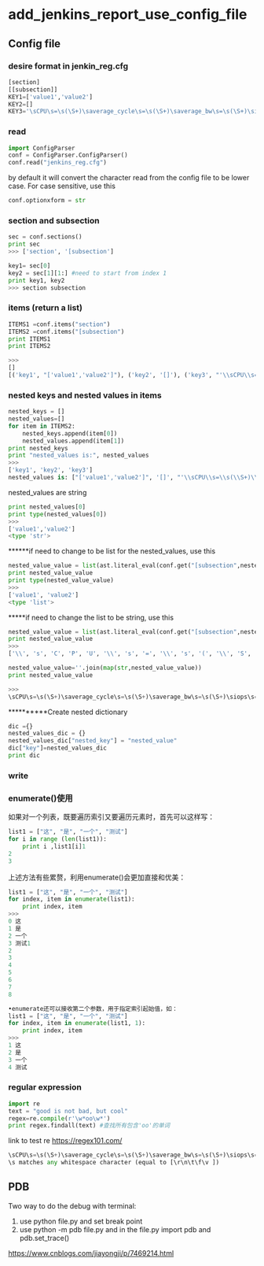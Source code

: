 
# add_jenkins_report_use_config_file
## Config file

### desire format in jenkin_reg.cfg
```python
[section]
[[subsection]]
KEY1=['value1','value2']
KEY2=[]
KEY3='\sCPU\s=\s(\S+)\saverage_cycle\s=\s(\S+)\saverage_bw\s=\s(\S+)\siops\s=\s(\S+)\s.*'
```
### read
```python
import ConfigParser
conf = ConfigParser.ConfigParser()
conf.read("jenkins_reg.cfg")
```
by default it will convert the character read from the config file to be lower case. For case sensitive, use this
```python
conf.optionxform = str
```
### section and subsection
```python
sec = conf.sections()
print sec
>>> ['section', '[subsection']

key1= sec[0]
key2 = sec[1][1:] #need to start from index 1
print key1, key2
>>> section subsection
```
### items (return a list)
```python
ITEMS1 =conf.items("section")
ITEMS2 =conf.items("[subsection")
print ITEMS1
print ITEMS2

>>>
[]
[('key1', "['value1','value2']"), ('key2', '[]'), ('key3', "'\\sCPU\\s=\\s(\\S+)\\saverage_cycle\\s=\\s(\\S+)\\saverage_bw\\s=\\s(\\S+)\\siops\\s=\\s(\\S+)\\s.*'")]

```
### nested keys and nested values in items
```python
nested_keys = []
nested_values=[]
for item in ITEMS2:
	nested_keys.append(item[0])
	nested_values.append(item[1])
print nested_keys
print "nested_values is:", nested_values
>>> 
['key1', 'key2', 'key3']
nested_values is: ["['value1','value2']", '[]', "'\\sCPU\\s=\\s(\\S+)\\saverage_cycle\\s=\\s(\\S+)\\saverage_bw\\s=\\s(\\S+)\\siops\\s=\\s(\\S+)\\s.*'"]
```
nested_values are string
```python
print nested_values[0]
print type(nested_values[0])
>>> 
['value1','value2']
<type 'str'>
```
******if need to change to be list for the nested_values, use this
```python
nested_value_value = list(ast.literal_eval(conf.get("[subsection",nested_keys[0])))
print nested_value_value
print type(nested_value_value)
>>> 
['value1', 'value2']
<type 'list'>
```

*****if need to change the list to be string, use this
```python
nested_value_value = list(ast.literal_eval(conf.get("[subsection",nested_keys[2])))
print nested_value_value
>>>
['\\', 's', 'C', 'P', 'U', '\\', 's', '=', '\\', 's', '(', '\\', 'S', '+', ')', '\\', 's', 'a', 'v', 'e', 'r', 'a', 'g', 'e', '_', 'c', 'y', 'c', 'l', 'e', '\\', 's', '=', '\\', 's', '(', '\\', 'S', '+', ')', '\\', 's', 'a', 'v', 'e', 'r', 'a', 'g', 'e', '_', 'b', 'w', '\\', 's', '=', '\\', 's', '(', '\\', 'S', '+', ')', '\\', 's', 'i', 'o', 'p', 's', '\\', 's', '=', '\\', 's', '(', '\\', 'S', '+', ')', '\\', 's', '.', '*']

nested_value_value=''.join(map(str,nested_value_value))
print nested_value_value

>>>
\sCPU\s=\s(\S+)\saverage_cycle\s=\s(\S+)\saverage_bw\s=\s(\S+)\siops\s=\s(\S+)\s.*

```
**********Create nested dictionary
```python
dic ={}
nested_values_dic = {}
nested_values_dic["nested_key"] = "nested_value"
dic["key"]=nested_values_dic
print dic
```
### write




### enumerate()使用
如果对一个列表，既要遍历索引又要遍历元素时，首先可以这样写：
```python
list1 = ["这", "是", "一个", "测试"]
for i in range (len(list1)):
    print i ,list1[i]1
2
3
```
上述方法有些累赘，利用enumerate()会更加直接和优美：
```python
list1 = ["这", "是", "一个", "测试"]
for index, item in enumerate(list1):
    print index, item
>>>
0 这
1 是
2 一个
3 测试1
2
3
4
5
6
7
8

```
```python
•enumerate还可以接收第二个参数，用于指定索引起始值，如：
list1 = ["这", "是", "一个", "测试"]
for index, item in enumerate(list1, 1):
    print index, item
>>>
1 这
2 是
3 一个
4 测试
```
### regular expression
```python
import re
text = "good is not bad, but cool"
regex=re.compile(r'\w*oo\w*')
print regex.findall(text) #查找所有包含'oo'的单词
```
link to test re
https://regex101.com/

```python
\sCPU\s=\s(\S+)\saverage_cycle\s=\s(\S+)\saverage_bw\s=\s(\S+)\siops\s=\s(\S+)\s.*
\s matches any whitespace character (equal to [\r\n\t\f\v ])

```

## PDB

Two way to do the debug with terminal:
1. use python file.py and set break point
2. use python -m pdb file.py and in the file.py import pdb and pdb.set_trace()




https://www.cnblogs.com/jiayongji/p/7469214.html


